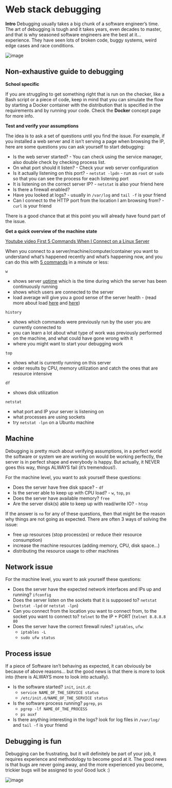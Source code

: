 # Web stack debugging
**Intro**
Debugging usually takes a big chunk of a software engineer’s time. The art of debugging is tough and it takes years, even decades to master, and that is why seasoned software engineers are the best at it… experience. They have seen lots of broken code, buggy systems, weird edge cases and race conditions.

![image]()

## Non-exhaustive guide to debugging
**School specific**

If you are struggling to get something right that is run on the checker, like a Bash script or a piece of code, keep in mind that you can simulate the flow by starting a Docker container with the distribution that is specified in the requirements and by running your code. Check the **Docker** concept page for more info.

**Test and verify your assumptions**

The idea is to ask a set of questions until you find the issue. For example, if you installed a web server and it isn’t serving a page when browsing the IP, here are some questions you can ask yourself to start debugging:
  - Is the web server started? - You can check using the service manager, also double check by checking process list.
  - On what port should it listen? - Check your web server configuration
  - Is it actually listening on this port? - `netstat -lpdn` - run as `root` or `sudo` so that you can see the process for each listening port
  - It is listening on the correct server IP? - `netstat` is also your friend here
  - Is there a firewall enabled?
  - Have you looked at logs? - usually in `/var/log` and `tail -f` is your friend
  - Can I connect to the HTTP port from the location I am browsing from? - `curl` is your friend

There is a good chance that at this point you will already have found part of the issue.

**Get a quick overview of the machine state**

[Youtube video First 5 Commands When I Connect on a Linux Server](https://youtu.be/1_gqlbADaAw)

When you connect to a server/machine/computer/container you want to understand what’s happened recently and what’s happening now, and you can do this with [5 commands](https://www.linux.com/training-tutorials/first-5-commands-when-i-connect-linux-server/) in a minute or less:

```
w
```

- shows server [uptime](https://www.techtarget.com/whatis/definition/uptime-and-downtime) which is the time during which the server has been continuously running
- shows which users are connected to the server
- load average will give you a good sense of the server health - (read more about load [here](https://scoutapm.com/blog/understanding-load-averages) and [here](https://www.brendangregg.com/blog/2017-08-08/linux-load-averages.html))

```
history
```
- shows which commands were previously run by the user you are currently connected to
- you can learn a lot about what type of work was previously performed on the machine, and what could have gone wrong with it
- where you might want to start your debugging work

```
top
```
- shows what is currently running on this server
- order results by CPU, memory utilization and catch the ones that are resource intensive

```
df
```
- shows disk utilization

```
netstat
```
- what port and IP your server is listening on
- what processes are using sockets
- try `netstat -lpn` on a Ubuntu machine

## Machine

Debugging is pretty much about verifying assumptions, in a perfect world the software or system we are working on would be working perfectly, the server is in perfect shape and everybody is happy. But actually, it NEVER goes this way, things ALWAYS fail (it’s tremendous!).

For the machine level, you want to ask yourself these questions:
  - Does the server have free disk space? - `df`
  - Is the server able to keep up with CPU load? - `w`, `top`, `ps`
  - Does the server have available memory? `free`
  - Are the server disk(s) able to keep up with read/write IO? - `htop`

If the answer is `no` for any of these questions, then that might be the reason why things are not going as expected. There are often 3 ways of solving the issue:
  - free up resources (stop process(es) or reduce their resource consumption)
  - increase the machine resources (adding memory, CPU, disk space…)
  - distributing the resource usage to other machines

## Network issue
For the machine level, you want to ask yourself these questions:
- Does the server have the expected network interfaces and IPs up and running? `ifconfig`
- Does the server listen on the sockets that it is supposed to? `netstat` (`netstat -lpd` or `netstat -lpn`)
- Can you connect from the location you want to connect from, to the socket you want to connect to? `telnet` to the IP + PORT (`telnet 8.8.8.8 80`
- Does the server have the correct firewall rules? `iptables`, `ufw`:
  - `iptables -L`
  - `sudo ufw status`

## Process issue
If a piece of Software isn’t behaving as expected, it can obviously be because of above reasons… but the good news is that there is more to look into (there is ALWAYS more to look into actually).
- Is the software started? `init`, `init.d`:
  - `service NAME_OF_THE_SERVICE status`
  - `/etc/init.d/NAME_OF_THE_SERVICE status`
- Is the software process running? `pgrep`, `ps`
  - `pgrep -lf NAME_OF_THE_PROCESS`
  - `ps auxf`
- Is there anything interesting in the logs? look for log files in `/var/log/` and `tail -f` is your friend

## Debugging is fun
Debugging can be frustrating, but it will definitely be part of your job, it requires experience and methodology to become good at it. The good news is that bugs are never going away, and the more experienced you become, trickier bugs will be assigned to you! Good luck :)

![image]()
